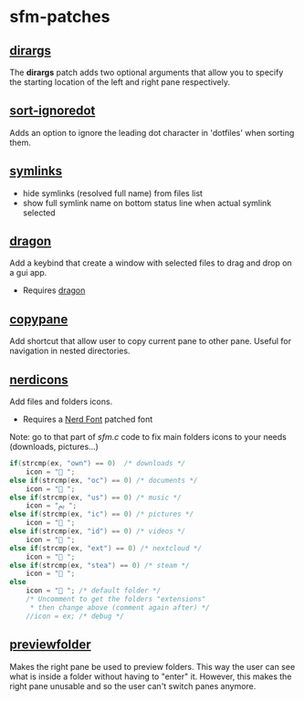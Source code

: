 # sfm-patches

## [dirargs](sfm-dirargs-0.3.1.diff)

The **dirargs** patch adds two optional arguments that allow you to specify the
starting location of the left and right pane respectively.

## [sort-ignoredot](sort-ignoredot/sfm-sort-ignoredot-0.3.1.diff)
Adds an option to ignore the leading dot character in 'dotfiles' when sorting them.

## [symlinks](sfm-symlinks-0.4.diff)

* hide symlinks (resolved full name) from files list
* show full symlink name on bottom status line when actual symlink selected

## [dragon](sfm-dragon-0.4.diff)
Add a keybind that create a window with selected files to drag and drop on a gui app.
* Requires [dragon](https://github.com/mwh/dragon)

## [copypane](sfm-copypane-0.4.diff)
Add shortcut that allow user to copy current pane to other pane. Useful for navigation
in nested directories.

## [nerdicons](sfm-nerdicons-0.4.diff)
Add files and folders icons.
* Requires a [Nerd Font](https://www.nerdfonts.com/font-downloads) patched font

Note: go to that part of <i>sfm.c</i> code to fix main folders icons to your needs (downloads, pictures...)
``` c
if(strcmp(ex, "own") == 0)  /* downloads */
    icon = " ";
else if(strcmp(ex, "oc") == 0) /* documents */
    icon = " ";
else if(strcmp(ex, "us") == 0) /* music */
    icon = "ﱘ ";
else if(strcmp(ex, "ic") == 0) /* pictures */
    icon = " ";
else if(strcmp(ex, "id") == 0) /* videos */
    icon = " ";
else if(strcmp(ex, "ext") == 0) /* nextcloud */
    icon = " ";
else if(strcmp(ex, "stea") == 0) /* steam */
    icon = " ";
else
    icon = " "; /* default folder */
    /* Uncomment to get the folders "extensions"
     * then change above (comment again after) */
    //icon = ex; /* debug */
```


## [previewfolder](sfm-previewfolder-0.4.diff)
Makes the right pane be used to preview folders. This way the user can see what is inside a folder without having to "enter" it.
However, this makes the right pane unusable and so the user can't switch panes anymore.

